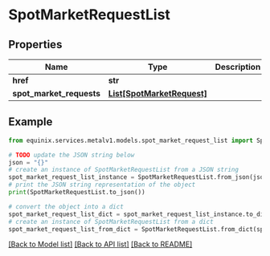 # SpotMarketRequestList


## Properties

Name | Type | Description | Notes
------------ | ------------- | ------------- | -------------
**href** | **str** |  | [optional] 
**spot_market_requests** | [**List[SpotMarketRequest]**](SpotMarketRequest.md) |  | [optional] 

## Example

```python
from equinix.services.metalv1.models.spot_market_request_list import SpotMarketRequestList

# TODO update the JSON string below
json = "{}"
# create an instance of SpotMarketRequestList from a JSON string
spot_market_request_list_instance = SpotMarketRequestList.from_json(json)
# print the JSON string representation of the object
print(SpotMarketRequestList.to_json())

# convert the object into a dict
spot_market_request_list_dict = spot_market_request_list_instance.to_dict()
# create an instance of SpotMarketRequestList from a dict
spot_market_request_list_from_dict = SpotMarketRequestList.from_dict(spot_market_request_list_dict)
```
[[Back to Model list]](../README.md#documentation-for-models) [[Back to API list]](../README.md#documentation-for-api-endpoints) [[Back to README]](../README.md)


